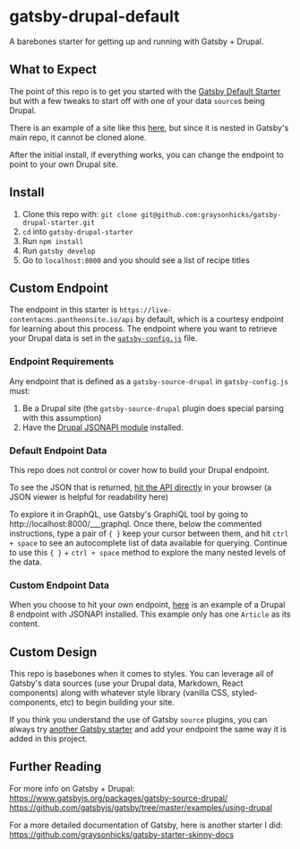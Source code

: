 # gatsby-drupal-default
A barebones starter for getting up and running with Gatsby + Drupal.

## What to Expect
The point of this repo is to get you started with the [Gatsby Default Starter](https://github.com/gatsbyjs/gatsby-starter-default) but with a few tweaks to start off with one of your data `source`s being Drupal.

There is an example of a site like this [here](https://github.com/gatsbyjs/gatsby/tree/master/examples/using-drupal), but since it is nested in Gatsby's main repo, it cannot be cloned alone.

After the initial install, if everything works, you can change the endpoint to point to your own Drupal site.

## Install

1. Clone this repo with: `git clone git@github.com:graysonhicks/gatsby-drupal-starter.git`
2. `cd` into `gatsby-drupal-starter`
3. Run `npm install`
4. Run `gatsby develop`
5. Go to `localhost:8000` and you should see a list of recipe titles

## Custom Endpoint

The endpoint in this starter is `https://live-contentacms.pantheonsite.io/api` by default, which is a courtesy endpoint for learning about this process.  The endpoint where you want to retrieve your Drupal data is set in the [`gatsby-config.js`](gatsby-config.js) file.

### Endpoint Requirements

Any endpoint that is defined as a `gatsby-source-drupal` in `gatsby-config.js` must:

1. Be a Drupal site (the `gatsby-source-drupal` plugin does special parsing with this assumption)
2. Have the [Drupal JSONAPI module](https://www.drupal.org/project/jsonapi) installed.

### Default Endpoint Data

This repo does not control or cover how to build your Drupal endpoint.  

To see the JSON that is returned, [hit the API directly](https://live-contentacms.pantheonsite.io/api) in your browser (a JSON viewer is helpful for readability here)

To explore it in GraphQL, use Gatsby's GraphiQL tool by going to http://localhost:8000/___graphql.  Once there, below the commented instructions, type a pair of `{ }` keep your cursor between them, and hit `ctrl + space` to see an autocomplete list of data available for querying.  Continue to use this `{ }` + `ctrl + space` method to explore the many nested levels of the data.

### Custom Endpoint Data

When you choose to hit your own endpoint, [here](https://github.com/graysonhicks/gatsby-drupal-starter) is an example of a Drupal 8 endpoint with JSONAPI installed.  This example only has one `Article` as its content.

## Custom Design

This repo is basebones when it comes to styles.  You can leverage all of Gatsby's data sources (use your Drupal data, Markdown, React components) along with whatever style library (vanilla CSS, styled-components, etc) to begin building your site.

If you think you understand the use of Gatsby `source` plugins, you can always try [another Gatsby starter](https://www.gatsbyjs.org/docs/gatsby-starters/#gatsby-starters) and add your endpoint the same way it is added in this project.

## Further Reading
For more info on Gatsby + Drupal:
https://www.gatsbyjs.org/packages/gatsby-source-drupal/
https://github.com/gatsbyjs/gatsby/tree/master/examples/using-drupal

For a more detailed documentation of Gatsby, here is another starter I did:
https://github.com/graysonhicks/gatsby-starter-skinny-docs